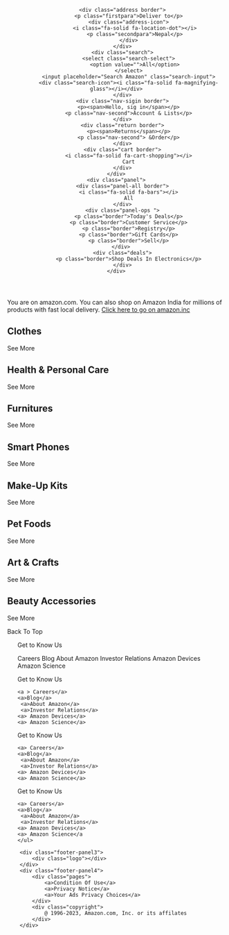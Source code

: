<!DOCTYPE html>
<html lang="en">
<head>
    <meta charset="UTF-8">
    <meta name="viewport" content="width=device-width, initial-scale=1.0">
    <title>Clone of an Amazon</title>
    <link rel="stylesheet" href="https://cdnjs.cloudflare.com/ajax/libs/font-awesome/6.5.1/css/all.min.css" integrity="sha512-DTOQO9RWCH3ppGqcWaEA1BIZOC6xxalwEsw9c2QQeAIftl+Vegovlnee1c9QX4TctnWMn13TZye+giMm8e2LwA==" crossorigin="anonymous" referrerpolicy="no-referrer" />
    <link rel="stylesheet" href="style.css">
</head>
<body>
 <header>
    <div class="navbar">
        <div class="nav-logo border">
            <div class="logo"></div>
        </div>

        <div class="address border">
            <p class="firstpara">Deliver to</p>
            <div class="address-icon">
                <i class="fa-solid fa-location-dot"></i>
                <p class="secondpara">Nepal</p>
            </div>
        </div>
        <div class="search">
            <select class="search-select">
                <option value="">All</option>
            </select>
            <input placeholder="Search Amazon" class="search-input">
            <div class="search-icon"><i class="fa-solid fa-magnifying-glass"></i></div>
        </div>
        <div class="nav-sigin border">
            <p><span>Hello, sig in</span></p>
            <p class="nav-second">Account & Lists</p>
        </div>
        <div class="return border">
            <p><span>Returns</span></p>
            <p class="nav-second"> &Order</p>
        </div>
        <div class="cart border">
            <i class="fa-solid fa-cart-shopping"></i>
            Cart
        </div>
    </div>
    <div class="panel">
        <div class="panel-all border">
            <i class="fa-solid fa-bars"></i>
            All
        </div>
        <div class="panel-ops ">
            <p class="border">Today's Deals</p>
            <p class="border">Customer Service</p>
            <p class="border">Registry</p>
            <p class="border">Gift Cards</p>
            <p class="border">Sell</p>
        </div> 
        <div class="deals">
            <p class="border">Shop Deals In Electronics</p>
        </div>
    </div>
 </header>
 <div class="hero-section">
    <div class="hero-msg">
        <p>You are on amazon.com. You can also shop on Amazon India for millions of products with fast local delivery. <a href="">Click here to go on amazon.inc</a></p>
    </div>
 </div>
 <div class="shop-section">
    <div class="box-1 box">
       <div class="box-content">
        <h2>Clothes</h2>
        <div class="box-img" style="background-image: url('box1_image.jpg');"></div>
        <p>See More</p>
       </div>
    </div>
    <div class="box-2 box">
        <div class="box-content">
            <h2>Health & Personal Care</h2>
            <div class="box-img" style="background-image: url('box2_image.jpg');"></div>
            <p>See More</p>
           </div>
    </div>
    <div class="box-3 box">
        <div class="box-content">
            <h2>Furnitures</h2>
            <div class="box-img" style="background-image: url('box3_image.jpg');"></div>
            <p>See More</p>
           </div>
    </div>
    <div class="box-4 box"><div class="box-content">
        <h2>Smart Phones</h2>
        <div class="box-img" style="background-image: url('box4_image.jpg');"></div>
        <p>See More</p>
       </div>
    </div>
    <div class="box-1 box">
        <div class="box-content">
         <h2>Make-Up Kits</h2>
         <div class="box-img" style="background-image: url('box5_image.jpg');"></div>
         <p>See More</p>
        </div>
     </div>
     <div class="box-2 box">
         <div class="box-content">
             <h2>Pet Foods</h2>
             <div class="box-img" style="background-image: url('box6_image.jpg');"></div>
             <p>See More</p>
            </div>
     </div>
     <div class="box-3 box">
         <div class="box-content">
             <h2>Art & Crafts</h2>
             <div class="box-img" style="background-image: url('box7_image.jpg');"></div>
             <p>See More</p>
            </div>
     </div>
     <div class="box-4 box"><div class="box-content">
         <h2>Beauty Accessories</h2>
         <div class="box-img" style="background-image: url('box8_image.jpg');"></div>
         <p>See More</p>
        </div>
     </div>
 </div>
 <footer>
    <div class="footer-panel">
        Back To Top
    </div>
   <div class="footer-panel2">





  
<ul>
   <p> Get to Know Us</p>

   <a> Careers</a>
   <a>Blog</a>
    <a>About Amazon</a>
    <a>Investor Relations</a>
   <a> Amazon Devices</a>
   <a> Amazon Science</a>
</ul>
<ul>
    <p> Get to Know Us</p>
 
    <a > Careers</a>
    <a>Blog</a>
     <a>About Amazon</a>
     <a>Investor Relations</a>
    <a> Amazon Devices</a>
    <a> Amazon Science</a>
 </ul>
 <ul>
    <p> Get to Know Us</p>
 
    <a> Careers</a>
    <a>Blog</a>
     <a>About Amazon</a>
     <a>Investor Relations</a>
    <a> Amazon Devices</a>
    <a> Amazon Science</a>
 </ul>
 <ul>
    <p> Get to Know Us</p>
 
    <a> Careers</a>
    <a>Blog</a>
     <a>About Amazon</a>
     <a>Investor Relations</a>
    <a> Amazon Devices</a>
    <a> Amazon Science</a
    </ul>
</div>

        <div class="footer-panel3">
            <div class="logo"></div>
        </div>
        <div class="footer-panel4">
            <div class="pages">
                <a>Condition Of Use</a>
                <a>Privacy Notice</a>
                <a>Your Ads Privacy Choices</a>
            </div>
            <div class="copyright">
                @ 1996-2023, Amazon.com, Inc. or its affilates
            </div>
        </div>
 </footer>
</body>
</html>
